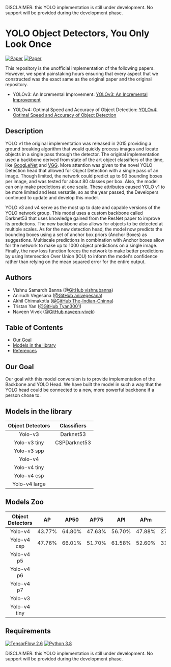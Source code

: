 DISCLAIMER: this YOLO implementation is still under development. No support will
be provided during the development phase.

# YOLO Object Detectors, You Only Look Once

[![Paper](http://img.shields.io/badge/Paper-arXiv.1804.02767-B3181B?logo=arXiv)](https://arxiv.org/abs/1804.02767)
[![Paper](http://img.shields.io/badge/Paper-arXiv.2004.10934-B3181B?logo=arXiv)](https://arxiv.org/abs/2004.10934)

This repository is the unofficial implementation of the following papers.
However, we spent painstaking hours ensuring that every aspect that we
constructed was the exact same as the original paper and the original
repository.

* YOLOv3: An Incremental Improvement: [YOLOv3: An Incremental Improvement](https://arxiv.org/abs/1804.02767)

* YOLOv4: Optimal Speed and Accuracy of Object Detection: [YOLOv4: Optimal Speed and Accuracy of Object Detection](https://arxiv.org/abs/2004.10934)

## Description

YOLO v1 the original implementation was released in 2015 providing a
ground breaking algorithm that would quickly process images and locate objects
in a single pass through the detector. The original implementation used a
backbone derived from state of the art object classifiers of the time, like
[GoogLeNet](https://arxiv.org/abs/1409.4842) and
[VGG](https://arxiv.org/abs/1409.1556). More attention was given to the novel
YOLO Detection head that allowed for Object Detection with a single pass of an
image. Though limited, the network could predict up to 90 bounding boxes per
image, and was tested for about 80 classes per box. Also, the model can only
make predictions at one scale. These attributes caused YOLO v1 to be more
limited and less versatile, so as the year passed, the Developers continued to
update and develop this model.

YOLO v3 and v4 serve as the most up to date and capable versions of the YOLO
network group. This model uses a custom backbone called Darknet53 that uses
knowledge gained from the ResNet paper to improve its predictions. The new
backbone also allows for objects to be detected at multiple scales. As for the
new detection head, the model now predicts the bounding boxes using a set of
anchor box priors (Anchor Boxes) as suggestions. Multiscale predictions in
combination with Anchor boxes allow for the network to make up to 1000 object
predictions on a single image. Finally, the new loss function forces the network
to make better predictions by using Intersection Over Union (IOU) to inform the
model's confidence rather than relying on the mean squared error for the entire
output.


## Authors

* Vishnu Samardh Banna ([@GitHub vishnubanna](https://github.com/vishnubanna))
* Anirudh Vegesana ([@GitHub anivegesana](https://github.com/anivegesana))
* Akhil Chinnakotla ([@GitHub The-Indian-Chinna](https://github.com/The-Indian-Chinna))
* Tristan Yan ([@GitHub Tyan3001](https://github.com/Tyan3001))
* Naveen Vivek ([@GitHub naveen-vivek](https://github.com/naveen-vivek))

## Table of Contents

* [Our Goal](#our-goal)
* [Models in the library](#models-in-the-library)
* [References](#references)


## Our Goal

Our goal with this model conversion is to provide implementation of the Backbone
and YOLO Head. We have built the model in such a way that the YOLO head could be
connected to a new, more powerful backbone if a person chose to.

## Models in the library

| Object Detectors | Classifiers      |
| :--------------: | :--------------: |
| Yolo-v3          | Darknet53        |
| Yolo-v3 tiny     | CSPDarknet53     |
| Yolo-v3 spp      |
| Yolo-v4          |
| Yolo-v4 tiny     |
| Yolo-v4 csp      |
| Yolo-v4 large    |

## Models Zoo

| Object Detectors | AP               | AP50             | AP75             | APl              | APm              | APs              |
| :--------------: | :--------------: | :--------------: | :--------------: | :--------------: | :--------------: | :--------------: |
| Yolo-v4          | 43.77%           | 64.80%           | 47.63%           | 56.70%           | 47.88%           | 27.99%           |
| Yolo-v4 csp      | 47.76%           | 66.01%           | 51.70%           | 61.58%           | 52.60%           | 31.00%           |
| Yolo-v4 p5       |                  |                  |                  |                  |                  |                  |
| Yolo-v4 p6       |                  |                  |                  |                  |                  |                  |
| Yolo-v4 p7       |                  |                  |                  |                  |                  |                  |
| Yolo-v3          |                  |                  |                  |                  |                  |                  |
| Yolo-v4 tiny     |                  |                  |                  |                  |                  |                  |

## Requirements
[![TensorFlow 2.6](https://img.shields.io/badge/TensorFlow-2.6-FF6F00?logo=tensorflow)](https://github.com/tensorflow/tensorflow/releases/tag/v2.6.0)
[![Python 3.8](https://img.shields.io/badge/Python-3.8-3776AB)](https://www.python.org/downloads/release/python-380/)


DISCLAIMER: this YOLO implementation is still under development. No support
will be provided during the development phase.
